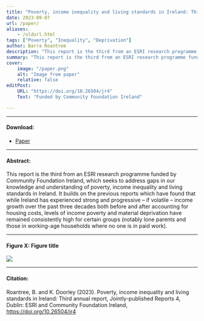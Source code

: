 ```yaml
---
title: "Poverty, income inequality and living standards in Ireland: Third annual report" 
date: 2023-09-07
url: /paper/
aliases: 
    - /oldurl.html
tags: ["Poverty", "Inequality", "Deprivation"]
author: Barra Roantree
description: "This report is the third from an ESRI research programme funded by Community Foundation Ireland, which seeks to address gaps in our knowledge and understanding of poverty, income inequality and living standards in Ireland." 
summary: "This report is the third from an ESRI research programme funded by Community Foundation Ireland, which seeks to address gaps in our knowledge and understanding of poverty, income inequality and living standards in Ireland." 
cover:
    image: "/paper.png"
    alt: "Image from paper"
    relative: false
editPost:
    URL: "https://doi.org/10.26504/jr4"
    Text: "Funded by Community Foundation Ireland"

---
```


---

#### Download:

- [Paper](/paper.pdf)


---

#### Abstract:

This report is the third from an ESRI research programme funded by Community Foundation Ireland, which seeks to address gaps in our knowledge and understanding of poverty, income inequality and living standards in Ireland. It builds on the previous reports which have found that while Ireland has experienced strong and progressive – if volatile – income growth over the past three decades both before and after accounting for housing costs, levels of income poverty and material deprivation have remained consistently high for certain groups (notably lone parents and those in working-age households where no one is in paid work). 


---

#### Figure X:  Figure title

![](/paper.png)

---

#### Citation:

Roantree, B. and K. Doorley (2023). Poverty, income inequality and living standards in Ireland: Third annual report, Jointly-published Reports 4, Dublin: ESRI and Community Foundation Ireland, https://doi.org/10.26504/jr4


